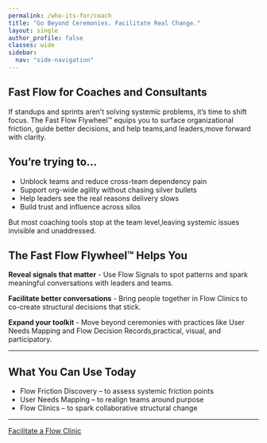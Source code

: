 ```yaml
---
permalink: /who-its-for/coach
title: "Go Beyond Ceremonies. Facilitate Real Change."
layout: single
author_profile: false
classes: wide
sidebar:
  nav: "side-navigation"
---
```


## Fast Flow for Coaches and Consultants

If standups and sprints aren’t solving systemic problems, it’s time to shift focus. The Fast Flow Flywheel™️ equips you to surface organizational friction, guide better decisions, and help teams,and leaders,move forward with clarity.

## You’re trying to…

- Unblock teams and reduce cross-team dependency pain
- Support org-wide agility without chasing silver bullets
- Help leaders see the real reasons delivery slows
- Build trust and influence across silos

But most coaching tools stop at the team level,leaving systemic issues invisible and unaddressed.

## The Fast Flow Flywheel™️ Helps You

**Reveal signals that matter** - Use Flow Signals to spot patterns and spark meaningful conversations with leaders and teams.

**Facilitate better conversations** - Bring people together in Flow Clinics to co-create structural decisions that stick.

**Expand your toolkit** - Move beyond ceremonies with practices like User Needs Mapping and Flow Decision Records,practical, visual, and participatory.

---

## What You Can Use Today

- Flow Friction Discovery – to assess systemic friction points
- User Needs Mapping – to realign teams around purpose
- Flow Clinics – to spark collaborative structural change

---

[Facilitate a Flow Clinic](/contact)
